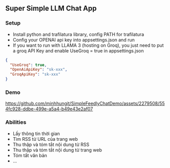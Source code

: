 ## Super Simple LLM Chat App 

### Setup
- Install python and trafilatura library, config PATH for trafilatura
- Config your OPENAI api key into appsettings.json and run
- If you want to run with LLAMA 3 (hosting on Groq), you just need to put a groq API Key and enable UseGroq = true in appsettings.json

```json
{
  "UseGroq": true,
  "OpenAiApiKey": "sk-xxx",
  "GroqApiKey": "sk-xxx"
}
```

### Demo

https://github.com/minhhungit/SimpleFeedlyChatDemo/assets/2279508/554fc928-ddbe-499e-a5a4-b49e43e2af07

### Abilities
- Lấy thông tin thời gian
- Tìm RSS từ URL của trang web
- Thu thập và tóm tắt nội dung từ RSS
- Thu thập và tóm tắt nội dung từ trang web
- Tóm tắt văn bản
- ...

